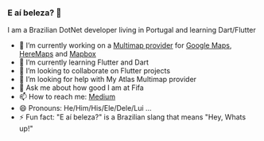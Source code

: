 ### E aí beleza? 👋

I am a Brazilian DotNet developer living in Portugal and learning Dart/Flutter

- 🔭 I’m currently working on a [Multimap provider](https://github.com/edsondiasalves/multi_map_atlas) for [Google Maps](https://github.com/edsondiasalves/google_maps_atlas), [HereMaps](https://github.com/edsondiasalves/here_maps_atlas) and [Mapbox](https://github.com/edsondiasalves/mapbox_atlas) 
- 🌱 I’m currently learning Flutter and Dart
- 👯 I’m looking to collaborate on Flutter projects
- 🤔 I’m looking for help with My Atlas Multimap provider
- 💬 Ask me about how good I am at Fifa
- 📫 How to reach me: [Medium](https://edsondiasalves.medium.com/)
- 😄 Pronouns: He/Him/His/Ele/Dele/Lui ...
- ⚡ Fun fact: "E aí beleza?" is a Brazilian slang that means "Hey, Whats up!"
